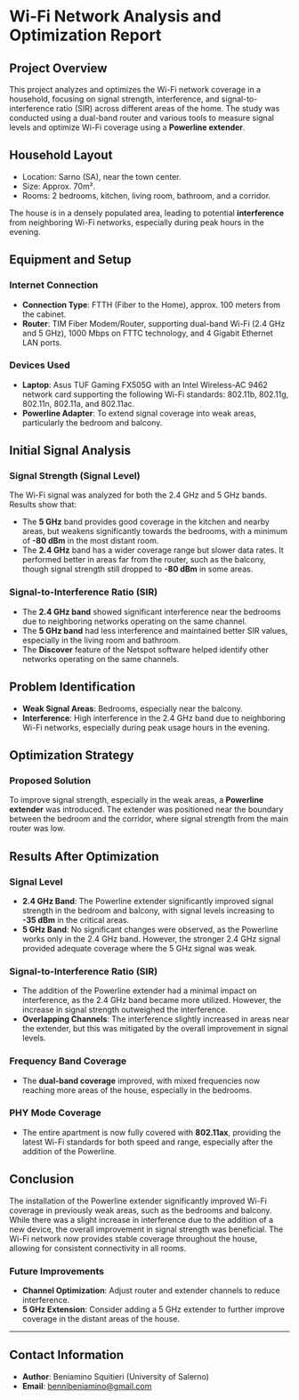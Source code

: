 # Wi-Fi Network Analysis and Optimization Report

## Project Overview

This project analyzes and optimizes the Wi-Fi network coverage in a household, focusing on signal strength, interference, and signal-to-interference ratio (SIR) across different areas of the home. The study was conducted using a dual-band router and various tools to measure signal levels and optimize Wi-Fi coverage using a **Powerline extender**.

## Household Layout

- Location: Sarno (SA), near the town center.
- Size: Approx. 70m².
- Rooms: 2 bedrooms, kitchen, living room, bathroom, and a corridor.

The house is in a densely populated area, leading to potential **interference** from neighboring Wi-Fi networks, especially during peak hours in the evening.

## Equipment and Setup

### Internet Connection
- **Connection Type**: FTTH (Fiber to the Home), approx. 100 meters from the cabinet.
- **Router**: TIM Fiber Modem/Router, supporting dual-band Wi-Fi (2.4 GHz and 5 GHz), 1000 Mbps on FTTC technology, and 4 Gigabit Ethernet LAN ports.

### Devices Used
- **Laptop**: Asus TUF Gaming FX505G with an Intel Wireless-AC 9462 network card supporting the following Wi-Fi standards: 802.11b, 802.11g, 802.11n, 802.11a, and 802.11ac.
- **Powerline Adapter**: To extend signal coverage into weak areas, particularly the bedroom and balcony.

## Initial Signal Analysis

### Signal Strength (Signal Level)
The Wi-Fi signal was analyzed for both the 2.4 GHz and 5 GHz bands. Results show that:
- The **5 GHz** band provides good coverage in the kitchen and nearby areas, but weakens significantly towards the bedrooms, with a minimum of **-80 dBm** in the most distant room.
- The **2.4 GHz** band has a wider coverage range but slower data rates. It performed better in areas far from the router, such as the balcony, though signal strength still dropped to **-80 dBm** in some areas.

### Signal-to-Interference Ratio (SIR)
- The **2.4 GHz band** showed significant interference near the bedrooms due to neighboring networks operating on the same channel.
- The **5 GHz band** had less interference and maintained better SIR values, especially in the living room and bathroom.
- The **Discover** feature of the Netspot software helped identify other networks operating on the same channels.

## Problem Identification
- **Weak Signal Areas**: Bedrooms, especially near the balcony.
- **Interference**: High interference in the 2.4 GHz band due to neighboring Wi-Fi networks, especially during peak usage hours in the evening.

## Optimization Strategy

### Proposed Solution
To improve signal strength, especially in the weak areas, a **Powerline extender** was introduced. The extender was positioned near the boundary between the bedroom and the corridor, where signal strength from the main router was low.

## Results After Optimization

### Signal Level
- **2.4 GHz Band**: The Powerline extender significantly improved signal strength in the bedroom and balcony, with signal levels increasing to **-35 dBm** in the critical areas.
- **5 GHz Band**: No significant changes were observed, as the Powerline works only in the 2.4 GHz band. However, the stronger 2.4 GHz signal provided adequate coverage where the 5 GHz signal was weak.

### Signal-to-Interference Ratio (SIR)
- The addition of the Powerline extender had a minimal impact on interference, as the 2.4 GHz band became more utilized. However, the increase in signal strength outweighed the interference.
- **Overlapping Channels**: The interference slightly increased in areas near the extender, but this was mitigated by the overall improvement in signal levels.

### Frequency Band Coverage
- The **dual-band coverage** improved, with mixed frequencies now reaching more areas of the house, especially in the bedrooms.

### PHY Mode Coverage
- The entire apartment is now fully covered with **802.11ax**, providing the latest Wi-Fi standards for both speed and range, especially after the addition of the Powerline.

## Conclusion

The installation of the Powerline extender significantly improved Wi-Fi coverage in previously weak areas, such as the bedrooms and balcony. While there was a slight increase in interference due to the addition of a new device, the overall improvement in signal strength was beneficial. The Wi-Fi network now provides stable coverage throughout the house, allowing for consistent connectivity in all rooms.

### Future Improvements
- **Channel Optimization**: Adjust router and extender channels to reduce interference.
- **5 GHz Extension**: Consider adding a 5 GHz extender to further improve coverage in the distant areas of the house.

---

## Contact Information

- **Author**: Beniamino Squitieri (University of Salerno)
- **Email**: bennibeniamino@gmail.com
